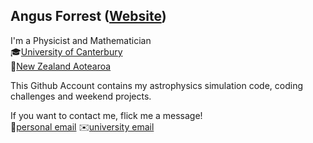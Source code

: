 ## Angus Forrest ([Website](https://angusforrest.com))

I'm a Physicist and Mathematician<br/>
🎓[University of Canterbury](https://canterbury.ac.nz)<br/>
📍[New Zealand Aotearoa](https://en.wikipedia.org/wiki/New_Zealand)


This Github Account contains my astrophysics simulation code, coding challenges and weekend projects. <br/>

If you want to contact me, flick me a message! <br/>
👤[personal email](mailto:contact@angusforrest.com) 
✉️[university email](mailto:angus.forrest@canterbury.ac.nz)
